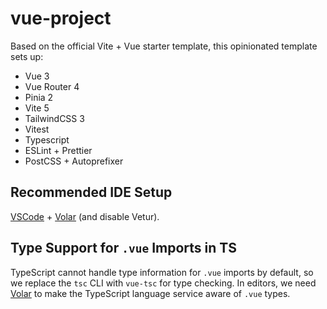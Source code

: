 # vue-project

Based on the official Vite + Vue starter template, this opinionated template sets up:

- Vue 3
- Vue Router 4
- Pinia 2
- Vite 5
- TailwindCSS 3
- Vitest
- Typescript
- ESLint + Prettier
- PostCSS + Autoprefixer

## Recommended IDE Setup

[VSCode](https://code.visualstudio.com/) + [Volar](https://marketplace.visualstudio.com/items?itemName=Vue.volar) (and disable Vetur).

## Type Support for `.vue` Imports in TS

TypeScript cannot handle type information for `.vue` imports by default, so we replace the `tsc` CLI with `vue-tsc` for type checking. In editors, we need [Volar](https://marketplace.visualstudio.com/items?itemName=Vue.volar) to make the TypeScript language service aware of `.vue` types.
